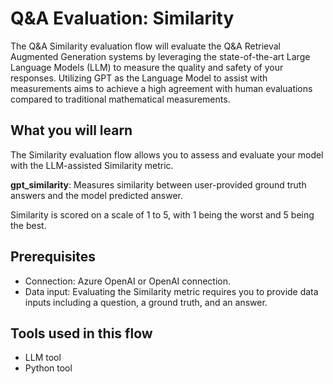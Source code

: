 # Q&A Evaluation: Similarity

The Q&A Similarity evaluation flow will evaluate the Q&A Retrieval Augmented Generation systems by leveraging the state-of-the-art Large Language Models (LLM) to measure the quality and safety of your responses. Utilizing GPT as the Language Model to assist with measurements aims to achieve a high agreement with human evaluations compared to traditional mathematical measurements.

## What you will learn

The Similarity evaluation flow allows you to assess and evaluate your model with the LLM-assisted Similarity metric.

**gpt_similarity**: Measures similarity between user-provided ground truth answers and the model predicted answer.

Similarity is scored on a scale of 1 to 5, with 1 being the worst and 5 being the best.

## Prerequisites

- Connection: Azure OpenAI or OpenAI connection.
- Data input: Evaluating the Similarity metric requires you to provide data inputs including a question, a ground truth, and an answer. 

## Tools used in this flow
- LLM tool
- Python tool